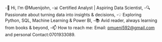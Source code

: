 -👋 Hi, I’m @Muenijohn,
-📊 Certified Analyst | Aspiring Data Scientist,
-🔍 Passionate about turning data into insights & decisions,
-💡 Exploring Python, SQL, Machine Learning & Power BI,
-📚 Avid reader, always learning from books & beyond,
-📫 How to reach me: Email: pmueni592@gmail.com and personal Contact:0701933089.

<!---
Muenijohn/Muenijohn is a ✨ special ✨ repository because its `README.md` (this file) appears on your GitHub profile.
You can click the Preview link to take a look at your changes.
--->
